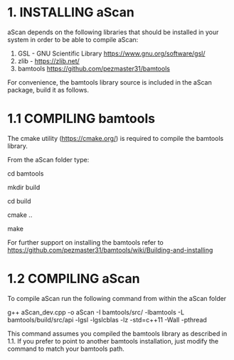 # 1. INSTALLING aScan

aScan depends on the following libraries that should be installed in your system in order to be able to compile aScan:

1) GSL - GNU Scientific Library https://www.gnu.org/software/gsl/
2) zlib - https://zlib.net/
3) bamtools https://github.com/pezmaster31/bamtools

For convenience, the bamtools library source is included in the aScan package, build it as follows.

# 1.1 COMPILING bamtools

The cmake utility (https://cmake.org/) is required to compile the bamtools library. 

From the aScan folder type:

cd bamtools

mkdir build

cd build

cmake ..

make

For further support on installing the bamtools refer to https://github.com/pezmaster31/bamtools/wiki/Building-and-installing

# 1.2 COMPILING aScan

To compile aScan run the following command from within the aScan folder

g++ aScan_dev.cpp -o aScan -I bamtools/src/ -lbamtools -L bamtools/build/src/api -lgsl -lgslcblas -lz -std=c++11 -Wall -pthread

This command assumes you compiled the bamtools library as described in 1.1. If you prefer to point to another bamtools installation, just modify the command to match your bamtools path.
